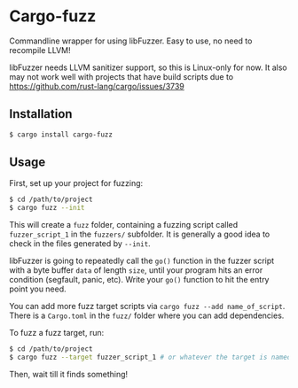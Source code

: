 # Cargo-fuzz

Commandline wrapper for using libFuzzer. Easy to use, no need to recompile LLVM!


libFuzzer needs LLVM sanitizer support, so this is Linux-only for now. It also
may not work well with projects that have build scripts due to
https://github.com/rust-lang/cargo/issues/3739


## Installation

```sh
$ cargo install cargo-fuzz
```

## Usage

First, set up your project for fuzzing:

```sh
$ cd /path/to/project
$ cargo fuzz --init
```

This will create a `fuzz` folder, containing a fuzzing script called `fuzzer_script_1` in the
`fuzzers/` subfolder. It is generally a good idea to check in the files generated by `--init`.

libFuzzer is going to repeatedly call the `go()` function in the fuzzer script with a byte buffer
`data` of length `size`, until your program hits an error condition (segfault, panic, etc). Write
your `go()` function to hit the entry point you need.

You can add more fuzz target scripts via `cargo fuzz --add name_of_script`. There
is a `Cargo.toml` in the `fuzz/` folder where you can add dependencies.


To fuzz a fuzz target, run:

```sh
$ cd /path/to/project
$ cargo fuzz --target fuzzer_script_1 # or whatever the target is named
```

Then, wait till it finds something!
